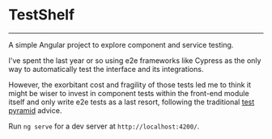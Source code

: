# TestShelf

---

A simple Angular project to explore component and service testing.

I've spent the last year or so using e2e frameworks like Cypress as the only way 
to automatically test the interface and its integrations.

However, the exorbitant cost and fragility of those tests led me to think it might be
wiser to invest in component tests within the front-end module itself and only write
e2e tests as a last resort, following the traditional [test pyramid](https://martinfowler.com/bliki/TestPyramid.html) advice.

Run `ng serve` for a dev server at `http://localhost:4200/`. 
